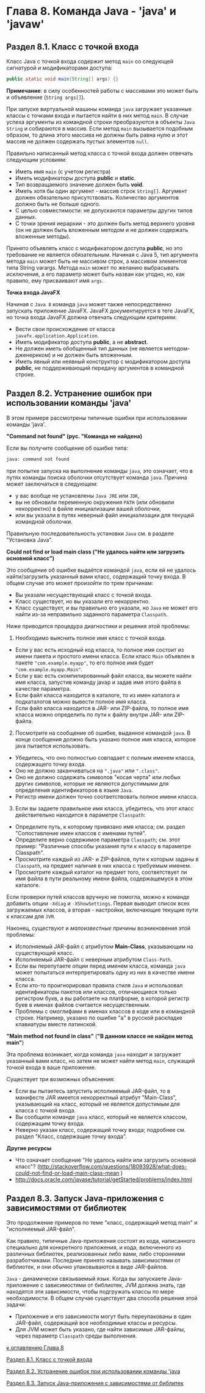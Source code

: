 # Глава 8. Команда Java - 'java' и 'javaw'

## Раздел 8.1. Класс с точкой входа

Класс Java с точкой входа содержит метод `main` со следующей сигнатурой и модификаторами доступа:

```java
public static void main(String[] args) {}
```

**Примечание**: в силу особенностей работы с массивами это может быть и объявление (`String args[]`).

При запуске виртуальной машины команда `java` загружает указанные классы с точками входа и пытается найти в них метод `main`. В случае успеха аргументы из командной строки преобразуются в объекты `Java String` и собираются в массив. Если метод `main` вызывается подобным образом, то длина этого массива не должны быть равна нулю и этот массив не должен содержать пустых элементов `null`.

Правильно написанный метод класса с точкой входа должен отвечать следующим условиям:
+ Иметь имя `main` (с учетом регистра)
+ Иметь модификаторы доступа **public** и **static**.
+ Тип возвращаемого значение должен быть **void**.
+ Иметь хотя бы один аргумент - массив строк `String[]`. Аргумент должен обязательно присутствовать. Количество аргументов должно быть не больше одного.
+ С целью совместимости: не допускаются параметры других типов данных.
+ С точки зрения иерархии - это должен быть метод верхнего уровня (он не должен быть вложенным методом и не должен содержать вложенные методы). 

Принято объявлять класс с модификатором доступа **public**, но это требование не является обязательным. Начиная с Java 5, тип аргумента метода `main` может быть не массивом строк, а массивом элементов типа String varargs. Метода `main` может по желанию выбрасывать исключения, а его параметр может быть назван как угодно, но, как правило, ему присваивают имя `args`.

**Точка входа JavaFX**

Начиная с `Java 8` команда `java` может также непосредственно запускать приложение JavaFX. JavaFX документируется в теге JavaFX, но точка входа JavaFX должна отвечать следующим критериям:
+ Вести свои происхождение от класса `javafx.application.Application`.
+ Иметь модификатор доступа **public**, а не **abstract**.
+ Не должен иметь обобщенный тип данных (не является методом-дженериком) и не должен быть вложенным.
+ Иметь явный или неявный конструктор с модификатором доступа **public**, не поддерживающий передачу аргументов в командной строке.

## Раздел 8.2. Устранение ошибок при использовании команды 'java'

В этом примере рассмотрены типичные ошибки при использовании команды 'java'.

**"Command not found" (рус. "Команда не найдена)**

Если вы получите сообщение об ошибке типа:

```bash
java: command not found
```

при попытке запуска на выполнение команды `java`, это означает, что в путях команды поиска оболочки отсутствует команда `java`. Причина может заключаться в следующем:
+ у вас вообще не установлены `Java JRE` или `JDK`,
+ вы не обновили переменную окружения `PATH` (или обновили некорректно) в файле инициализации вашей оболочки,
+ или вы указали в путях неверный файл инициализации для текущей командной оболочки.

Правильную последовательность установки `Java` см. в разделе "Установка Java".

**Could not find or load main class ("Не удалось найти или загрузить основной класс")**

Это сообщение об ошибке выдаётся командой `java`, если ей не удалось найти/загрузить указанный вами класс, содержащий точку входа. В общем случае это может произойти по трем причинам:
+ Вы указали несуществующий класс с точкой входа.
+ Класс существует, но вы указали его некорректно.
+ Класс существует, и вы правильно его указали, но `Java` не может его найти из-за неправильно заданного параметра `Classpath`.

Ниже приводится процедура диагностики и решения этой проблемы:

1. Необходимо выяснить полное имя класс с точкой входа.
+ Если у вас есть исходный код класса, то полное имя состоит из имени пакета и простого имени класса. Если класс `Main` объявлен в пакете `"com.example.myapp"`, то его полное имя будет `"com.example.myapp.Main"`.
+ Если у вас есть скомпилированный файл класса, вы можете найти имя класса, запустив команду javap и задав имя этого файла в качестве параметра.
+ Если файл класса находится в каталоге, то из имен каталога и подкаталогов можно вывести полное имя класса.
+ Если файл класса находится в JAR- или ZIP-файла, то полное имя класса можно определить по пути к файлу внутри JAR- или ZIP-файла.

2. Посмотрите на сообщение об ошибке, выданное командой `java`. В конце сообщения должно быть указано полное имя класса, которое java пытается использовать.
+ Убедитесь, что оно полностью совпадает с полным именем класса, содержащего точку входа.
+ Оно не должно заканчиваться на `".java"` или `".class"`.
+ Оно не должно содержать символов "косая черта" или любых других символов, которые не являются допустимыми для определения идентификаторов в языке `Java`.
+ Регистр имени должен точно соответствовать полное имени класса.

3. Если вы задаете правильное имя класса, убедитесь, что этот класс действительно находится в параметре `Classpath`:
+ Определите путь, к которому привязано имя класса; см. раздел "Сопоставление имен классов с именами путей".
+ Определите верно содержимое параметра `Classpath`; см. этот пример: "Различные способы указания пути к классу в параметре Classpath".
+ Просмотрите каждый из JAR- и ZIP-файлов, пути к которым заданы в `Classpath`, на предмет наличия в них класса с требуемым именем.
+ Просмотрите каждый каталог на предмет того, соответствует ли имя файла в пути реальному имени файла, содержащемуся в этом каталоге.

Если проверки путей классов вручную не помогла, можно к команде добавить опции `-Xdiag` и `-XShowSettings`. Первая выводит список всех загружаемых классов, а вторая - настройки, включающие текущие пути к классам для `JVM`.

Наконец, существуют и _малоизвестные_ причины возникновения этой проблемы:
+ Исполняемый JAR-файл с атрибутом **Main-Class**, указывающим на существующий класс.
+ Исполняемый JAR-файл с неверным атрибутом `Class-Path`.
+ Если вы перепутаете опции перед именем класса, команда `java` может попытаться интерпретировать одну из них в качестве имени класса.
+ Если кто-то проигнорировал правила стиля `Java` и использовал идентификаторы пакетов или классов, отличающиеся только регистром букв, а вы работаете на платформе, в которой регистр буев в именах файлов считается несущественным.
+ Проблемы с омоглифами в именах классов в коде или в командной строке. Например, указано по ошибке "а" в русской раскладке клавиатуры вместе латинской.

**"Main method not found in class"** (**"В данном классе не найден метод main"**)

Эта проблема возникает, когда команда `java` находит и загружает указанный вами класс, но затем не может найти метод `main`, служащий точкой входа в ваше приложение.

Существует три возможных объяснения:
+ Если вы пытаетесь запустить исполняемый JAR-файл, то в манифесте JAR имеется некорректный атрибут "Main-Class", указывающий на класс, который не является допустимым для класса с точкой входа.
+ Вы сообщили команде `java` класс, который не является классом, содержащим точку входа.
+ Неверно указан класс, содержащий точку входа; подробнее см. раздел "Класс, содержащие точку входа".

**Другие ресурсы**
+ Что означает сообщение "Не удалось найти или загрузить основной класс"? (http://stackoverflow.com/questions/18093928/what-does-could-not-find-or-load-main-class-mean )
+ http://docs.oracle.com/javase/tutorial/getStarted/problems/index.html

## Раздел 8.3. Запуск Java-приложения с зависимостями от библиотек

Это продолжение примеров по теме "класс, содержащий метод main" и "исполняемый JAR-файл".

Как правило, типичные Java-приложения состоят из кода, написанного специально для конкретного приложения, и кода, включенного из различных библиотек, реализованных либо вами, либо сторонними разработчиками. Последние принято называть зависимостями от библиотек, и они обычно упаковываются в виде JAR-файлов.

`Java` - динамически связываемый язык. Когда вы запускаете Java-приложение с зависимостями от библиотек, JVM должна знать, где находятся эти зависимости, чтобы подгружать классы по мере необходимости. В общем случае существует два способа решения этой задачи:
+ Приложение и его зависимости могут быть переупакованы в один JAR-файл, содержащий все необходимые классы и ресурсы.
+ Для JVM может быть указано, где найти зависимые JAR-файлы, через параметр `Classpath` среды выполнения.



[к оглавлению Глава 8](#глава-8-команда-java---java-и-javaw)

[Раздел 8.1. Класс с точкой входа](#раздел-81-класс-с-точкой-входа)

[Раздел 8.2. Устранение ошибок при использовании команды 'java](#раздел-82-устранение-ошибок-при-использовании-команды-java)

[Раздел 8.3. Запуск Java-приложения с зависимостями от библитек](#раздел-83-запуск-java-приложения-с-зависимостями-от-библиотек)